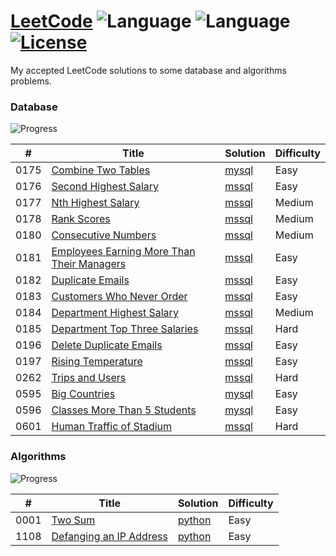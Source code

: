 # [LeetCode](https://leetcode.com/) ![Language](https://img.shields.io/badge/language-SQL-blue.svg)  ![Language](https://img.shields.io/badge/language-Python3-blue.svg) [![License](https://img.shields.io/badge/license-MIT-blue.svg)](LICENSE) 

My accepted LeetCode solutions to some database and algorithms problems.

### Database 

![Progress](https://img.shields.io/badge/progress-16%20%2F%2083-32CD32.svg)

| #  | Title | Solution | Difficulty |
|----| ----- | -------- | ---------- |
|0175|[Combine Two Tables](https://leetcode.com/problems/combine-two-tables)| [mysql](./database/p0175.sql)|Easy|
|0176|[Second Highest Salary](https://leetcode.com/problems/second-highest-salary)| [mssql](./database/p0176.sql)|Easy|
|0177|[Nth Highest Salary](https://leetcode.com/problems/nth-highest-salary)| [mssql](./database/p0177.sql)|Medium|
|0178|[Rank Scores](https://leetcode.com/problems/rank-scores)| [mssql](./database/p0178.sql)|Medium|
|0180|[Consecutive Numbers](https://leetcode.com/problems/consecutive-numbers)| [mssql](./database/p0180.sql)|Medium|
|0181|[Employees Earning More Than Their Managers](https://leetcode.com/problems/employees-earning-more-than-their-managers)| [mssql](./database/p0181.sql)|Easy|
|0182|[Duplicate Emails](https://leetcode.com/problems/duplicate-emails)| [mssql](./database/p0182.sql)|Easy|
|0183|[Customers Who Never Order](https://leetcode.com/problems/customers-who-never-order)| [mssql](./database/p0183.sql)|Easy|
|0184|[Department Highest Salary](https://leetcode.com/problems/department-highest-salary)| [mssql](./database/p0184.sql)|Medium|
|0185|[Department Top Three Salaries](https://leetcode.com/problems/department-top-three-salaries)| [mssql](./database/p0185.sql)|Hard|
|0196|[Delete Duplicate Emails](https://leetcode.com/problems/delete-duplicate-emails)| [mssql](./database/p0196.sql)|Easy|
|0197|[Rising Temperature](https://leetcode.com/problems/rising-temperature/)| [mssql](./database/p0197.sql)|Easy|
|0262|[Trips and Users](https://leetcode.com/problems/trips-and-users)| [mssql](./database/p0262.sql)|Hard|
|0595|[Big Countries](https://leetcode.com/problems/big-countries)| [mysql](./database/p0595.sql)|Easy|
|0596|[Classes More Than 5 Students](https://leetcode.com/problems/classes-more-than-5-students)| [mysql](./database/p0596.sql)|Easy|
|0601|[Human Traffic of Stadium](https://leetcode.com/problems/human-traffic-of-stadium)| [mssql](./database/p0601.sql)|Hard|

### Algorithms

![Progress](https://img.shields.io/badge/progress-01%20%2F%20XX-32CD32.svg)

| #  | Title | Solution | Difficulty |
|----| ----- | -------- | ---------- |
|0001|[Two Sum](https://leetcode.com/problems/two-sum/)| [python](./algorithms/p0001.py)|Easy|
|1108|[Defanging an IP Address](https://leetcode.com/problems/defanging-an-ip-address)| [python](./algorithms/p1108.py)|Easy|
